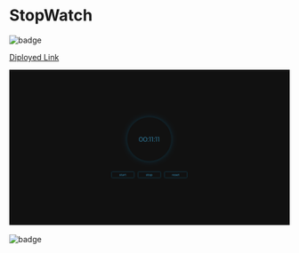 # StopWatch
![badge](https://img.shields.io/badge/Technologies-HTML%2C%20CSS%2C%20%20JavaScript-green)

[Diployed Link](https://z-stopwatch.netlify.app/)

![image](<./Project- Screenshot.png>)

![badge](https://img.shields.io/badge/LearnCodeOnline-iNeuron-green)
